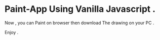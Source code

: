 # Paint-App Using Vanilla Javascript . 

Now , you can Paint on browser then download The drawing on your PC .

Enjoy .
